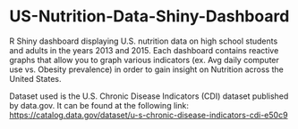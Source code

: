 # US-Nutrition-Data-Shiny-Dashboard

R Shiny dashboard displaying U.S. nutrition data on high school students and adults in the years 2013 and 2015. Each dashboard contains reactive graphs that allow you to graph various indicators (ex. Avg daily computer use vs. Obesity prevalence) in order to gain insight on Nutrition across the United States. 

Dataset used is the U.S. Chronic Disease Indicators (CDI) dataset published by data.gov. It can be found at the following link:
https://catalog.data.gov/dataset/u-s-chronic-disease-indicators-cdi-e50c9
